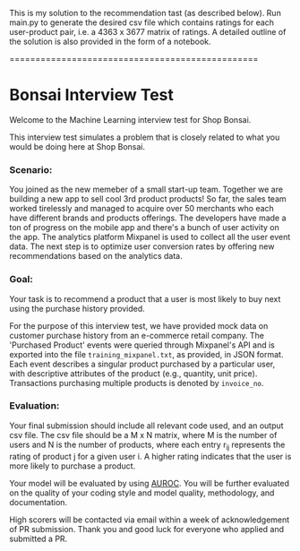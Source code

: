 This is my solution to the recommendation tast (as described below). Run main.py to generate the desired csv file which contains ratings for each user-product pair, i.e. a 4363 x 3677 matrix of ratings. A detailed outline of the solution is also provided in the form of a notebook.

================================================


# Bonsai Interview Test

Welcome to the Machine Learning interview test for Shop Bonsai.

This interview test simulates a problem that is closely related to what you would be doing here at Shop Bonsai. 

### Scenario:

You joined as the new memeber of a small start-up team. Together we are building a new app to sell cool 3rd product 
products! So far, the sales team worked tirelessly and managed to acquire over 50 merchants who each have different 
brands and products offerings. The developers have made a ton of progress on the mobile app and there's a bunch of
user activity on the app. The analytics platform Mixpanel is used to collect all the user event data.
The next step is to optimize user conversion rates by offering new recommendations based on the analytics data.

### Goal:
Your task is to recommend a product that a user is most likely to buy next using the purchase history provided.

For the purpose of this interview test, we have provided mock data on customer purchase history from an e-commerce 
retail company. The 'Purchased Product' events were queried through Mixpanel's API and is exported into the file 
`training_mixpanel.txt`, as provided, in JSON format. Each event describes a singular product purchased by a 
particular user, with  descriptive attributes of the product (e.g., quantity, unit price). Transactions purchasing 
multiple products is denoted by `invoice_no`.


### Evaluation:
Your final submission should include all relevant code used, and an output csv file. The csv file should be a 
M x N matrix, where M is the number of users and N is the number of products, where each entry r<sub>ij</sub> 
represents the rating of product j for a given user i. A higher rating indicates that the user is more likely to 
purchase a product.

Your model will be evaluated by using [AUROC](https://en.wikipedia.org/wiki/Receiver_operating_characteristic). You 
will be further evaluated on the quality of your coding style and model quality, methodology, and documentation.

High scorers will be contacted via email within a week of acknowledgement of PR submission.
Thank you and good luck for everyone who applied and submitted a PR.
